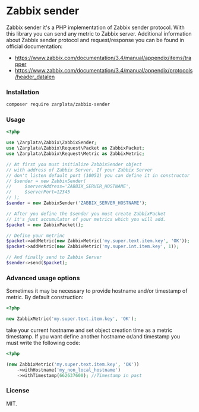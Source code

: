 # Zabbix sender

Zabbix sender it's a PHP implementation of Zabbix sender protocol.
With this library you can send any metric to Zabbix server.
Additional information about Zabbix sender protocol and request/response
you can be found in official documentation:
 - https://www.zabbix.com/documentation/3.4/manual/appendix/items/trapper
 - https://www.zabbix.com/documentation/3.4/manual/appendix/protocols/header_datalen

### Installation
```sh
composer require zarplata/zabbix-sender
```

### Usage
```php
<?php

use \Zarplata\Zabbix\ZabbixSender;
use \Zarplata\Zabbix\Request\Packet as ZabbixPacket;
use \Zarplata\Zabbix\Request\Metric as ZabbixMetric;

// At first you must initialize ZabbixSender object
// with address of Zabbix Server. If your Zabbix Server
// don't listen default port (10051) you can define it in constructor
// $sender = new ZabbixSender(
//     $serverAddress='ZABBIX_SERVER_HOSTNAME',
//     $serverPort=12345
// );
$sender = new ZabbixSender('ZABBIX_SERVER_HOSTNAME');

// After you define the $sender you must create ZabbixPacket
// it's just accumulator of your metrics which you will add.
$packet = new ZabbixPacket();

// Define your metrinc
$packet->addMetric(new ZabbixMetric('my.super.text.item.key', 'OK'));
$packet->addMetric(new ZabbixMetric('my.super.int.item.key', 1));

// And finally send to Zabbix Server
$sender->send($packet);
```

### Advanced usage options

Sometimes it may be necessary to provide hostname and/or timestamp 
of metric. By default construction:
```php
<?php

new ZabbixMetric('my.super.text.item.key', 'OK');
```
take your current hostname and set object creation time as a metric timestamp.
If you want define another hostname or/and timestamp you must
write the following code:
```php
<?php

(new ZabbixMetric('my.super.text.item.key', 'OK'))
    ->withHostname('my_non_local_hostname')
    ->withTimestamp(662637600); //Timestamp in past 
```

### License

MIT.
